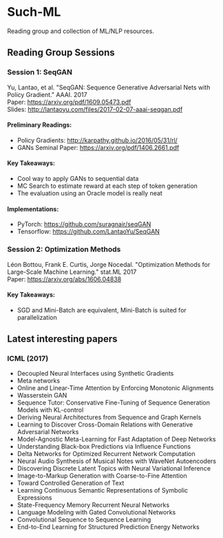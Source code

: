 # Such-ML
Reading group and collection of ML/NLP resources.

## Reading Group Sessions
### Session 1: SeqGAN
Yu, Lantao, et al. "SeqGAN: Sequence Generative Adversarial Nets with Policy Gradient." AAAI. 2017     
Paper: https://arxiv.org/pdf/1609.05473.pdf      
Slides: http://lantaoyu.com/files/2017-02-07-aaai-seqgan.pdf       

#### Preliminary Readings: 
* Policy Gradients: http://karpathy.github.io/2016/05/31/rl/
* GANs Seminal Paper: https://arxiv.org/pdf/1406.2661.pdf

#### Key Takeaways:
* Cool way to apply GANs to sequential data
* MC Search to estimate reward at each step of token generation
* The evaluation using an Oracle model is really neat

#### Implementations:
* PyTorch: https://github.com/suragnair/seqGAN
* Tensorflow: https://github.com/LantaoYu/SeqGAN

### Session 2: Optimization Methods
Léon Bottou, Frank E. Curtis, Jorge Nocedal. "Optimization Methods for Large-Scale Machine Learning." stat.ML 2017     
Paper: https://arxiv.org/abs/1606.04838         

#### Key Takeaways:
* SGD and Mini-Batch are equivalent, Mini-Batch is suited for parallelization

## Latest interesting papers
### ICML (2017)
* Decoupled Neural Interfaces using Synthetic Gradients
* Meta networks 
* Online and Linear-Time Attention by Enforcing Monotonic Alignments
* Wasserstein GAN
* Sequence Tutor: Conservative Fine-Tuning of Sequence Generation Models with KL-control
* Deriving Neural Architectures from Sequence and Graph Kernels
* Learning to Discover Cross-Domain Relations with Generative Adversarial Networks
* Model-Agnostic Meta-Learning for Fast Adaptation of Deep Networks
* Understanding Black-box Predictions via Influence Functions
* Delta Networks for Optimized Recurrent Network Computation
* Neural Audio Synthesis of Musical Notes with WaveNet Autoencoders
* Discovering Discrete Latent Topics with Neural Variational Inference
* Image-to-Markup Generation with Coarse-to-Fine Attention
* Toward Controlled Generation of Text
* Learning Continuous Semantic Representations of Symbolic Expressions
* State-Frequency Memory Recurrent Neural Networks
* Language Modeling with Gated Convolutional Networks
* Convolutional Sequence to Sequence Learning
* End-to-End Learning for Structured Prediction Energy Networks

